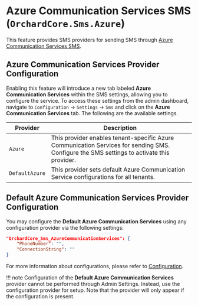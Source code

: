 # Azure Communication Services SMS (`OrchardCore.Sms.Azure`)

This feature provides SMS providers for sending SMS through [Azure Communication Services SMS](https://learn.microsoft.com/en-us/azure/communication-services/concepts/sms/concepts).

## **Azure Communication Services** Provider Configuration

Enabling this feature will introduce a new tab labeled **Azure Communication Services** within the SMS settings, allowing you to configure the service. To access these settings from the admin dashboard, navigate to `Configuration` → `Settings` → `Sms` and click on the **Azure Communication Services** tab. The following are the available settings.

| Provider | Description |
| --- | --- |
| `Azure` | This provider enables tenant-specific Azure Communication Services for sending SMS. Configure the SMS settings to activate this provider. |
| `DefaultAzure` | This provider sets default Azure Communication Service configurations for all tenants.|


## **Default Azure Communication Services** Provider Configuration

You may configure the **Default Azure Communication Services** using any configuration provider via the following settings:

```json
"OrchardCore_Sms_AzureCommunicationServices": {
    "PhoneNumber": "",
    "ConnectionString": ""
}
```

For more information about configurations, please refer to [Configuration](../Configuration/README.md).

!!! note
    Configuration of the **Default Azure Communication Services** provider cannot be performed through Admin Settings. Instead, use the configuration provider for setup. Note that the provider will only appear if the configuration is present.
